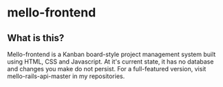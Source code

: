 # mello-frontend

## What is this?

Mello-frontend is a Kanban board-style project management system built using HTML, CSS and Javascript. At it's current state, it has no database and changes you make do not persist. For a full-featured version, visit mello-rails-api-master in my repositories.
